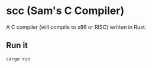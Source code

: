 # scc (Sam's C Compiler)
A C compiler (will compile to x86 or RISC) written in Rust.
## Run it
```
cargo run
```
